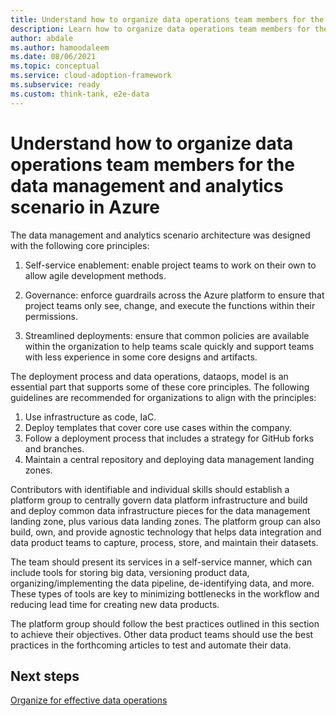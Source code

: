 ```yaml
---
title: Understand how to organize data operations team members for the data management and analytics scenario in Azure
description: Learn how to organize data operations team members for the data management and analytics scenario in Azure.
author: abdale
ms.author: hamoodaleem
ms.date: 08/06/2021
ms.topic: conceptual
ms.service: cloud-adoption-framework
ms.subservice: ready
ms.custom: think-tank, e2e-data
---
```


# Understand how to organize data operations team members for the data management and analytics scenario in Azure

The data management and analytics scenario architecture was designed with the following core principles:

1. Self-service enablement: enable project teams to work on their own to allow agile development methods.

1. Governance: enforce guardrails across the Azure platform to ensure that project teams only see, change, and execute the functions within their permissions.

1. Streamlined deployments: ensure that common policies are available within the organization to help teams scale quickly and support teams with less experience in some core designs and artifacts.

The deployment process and data operations, dataops, model is an essential part that supports some of these core principles. The following guidelines are recommended for organizations to align with the principles:

1. Use infrastructure as code, IaC.
2. Deploy templates that cover core use cases within the company.
3. Follow a deployment process that includes a strategy for GitHub forks and branches.
4. Maintain a central repository and deploying data management landing zones.

Contributors with identifiable and individual skills should establish a platform group to centrally govern data platform infrastructure and build and deploy common data infrastructure pieces for the data management landing zone, plus various data landing zones. The platform group can also build, own, and provide agnostic technology that helps data integration and data product teams to capture, process, store, and maintain their datasets.

The team should present its services in a self-service manner, which can include tools for storing big data, versioning product data, organizing/implementing the data pipeline, de-identifying data, and more. These types of tools are key to minimizing bottlenecks in the workflow and reducing lead time for creating new data products.

The platform group should follow the best practices outlined in this section to achieve their objectives. Other data product teams should use the best practices in the forthcoming articles to test and automate their data.

## Next steps

[Organize for effective data operations](organize-data-operations.md)
